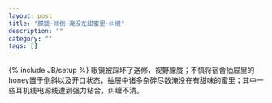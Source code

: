 ```yaml
---
layout: post
title: "朦胧·倾倒·淹没在甜蜜里·纠缠"
description: ""
category: ""
tags: []
---
```

{% include JB/setup %}
眼镜被踩坏了送修，视野朦胧；不慎将宿舍抽屉里的honey置于倒斜以及开口状态，抽屉中诸多杂碎尽数淹没在有甜味的蜜里；其中一些耳机线电源线遭到强力粘合，纠缠不清。